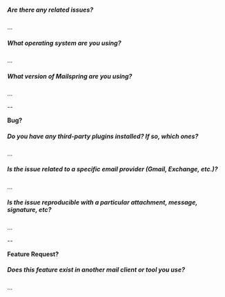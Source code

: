 <!--
Thanks for taking the time to file an issue! The Mailspring community uses GitHub issues to coordinate develpoment.

If you have question about Mailspring or a problem with your email account, search the Knowledge Base to see if it's addressed there. If it's not, join our Slack organization and ask the community:

  - http://support.getmailspring.com/hc/en-us/
  - https://join-mailspring-slack.herokuapp.com/

Our team tries to respond to all GitHub issues. To make sure your issue is actionable, try to include the following information:
-->

##### Are there any related issues?
<!-- Try searching for both open and closed issues here: https://github.com/Foundry376/Mailspring/issues?q=is%3Aissue. Keep in mind that email features are often described differently on different platforms. (Conversations == threads, shortcuts == hotkeys, etc.) -->
...

##### What operating system are you using?
...

##### What version of Mailspring are you using?
...

--

**Bug?**
##### Do you have any third-party plugins installed? If so, which ones?
...

##### Is the issue related to a specific email provider (Gmail, Exchange, etc.)?
...

##### Is the issue reproducible with a particular attachment, message, signature, etc?
<!-- Try to provide an example as a file attachment or a screenshot. -->
...

--

**Feature Request?**
##### Does this feature exist in another mail client or tool you use?
...
